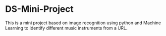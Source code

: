 # DS-Mini-Project
This is a mini project based on image recognition using python and Machine Learning to identify different music instruments from a URL.  
